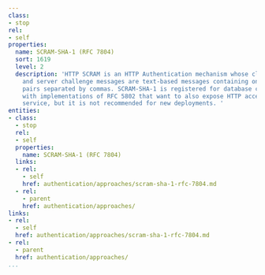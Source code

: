 ```yaml
---
class:
- stop
rel:
- self
properties:
  name: SCRAM-SHA-1 (RFC 7804)
  sort: 1619
  level: 2
  description: 'HTTP SCRAM is an HTTP Authentication mechanism whose client response
    and server challenge messages are text-based messages containing one or more attribute-value
    pairs separated by commas. SCRAM-SHA-1 is registered for database compatibility
    with implementations of RFC 5802 that want to also expose HTTP access to a related
    service, but it is not recommended for new deployments. '
entities:
- class:
  - stop
  rel:
  - self
  properties:
    name: SCRAM-SHA-1 (RFC 7804)
  links:
  - rel:
    - self
    href: authentication/approaches/scram-sha-1-rfc-7804.md
  - rel:
    - parent
    href: authentication/approaches/
links:
- rel:
  - self
  href: authentication/approaches/scram-sha-1-rfc-7804.md
- rel:
  - parent
  href: authentication/approaches/
...
```

